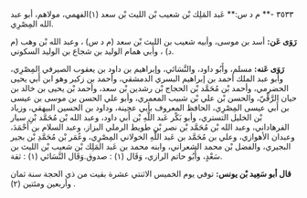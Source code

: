 ٣٥٣٣ -** م د س:** عَبد المَلِك بْن شعيب بْن الليث بْن سعد (١)الفهمي، مولاهم، أبو عبد الله المِصْرِي.

**رَوَى عَن:** أسد بن موسى، وأبيه شعيب بن الليث بْن سعد (م د س) ، وعبد الله بْن وهب (م د) ، وأبي همام الوليد بن شجاع بن الوليد السكوني.

**رَوَى عَنه:** مسلم، وأَبُو داود، والنَّسَائي، وإبراهيم بن داود بن يعقوب الصيرفي المِصْرِي، وأبو عبد الملك أحمد بن إبراهيم البسري الدمشقي، وأحمد بن زكير وهو ابن أَبي يحيى الحضرمي، وأحمد بْن مُحَمَّد بْن الحجاج بْن رشدين بْن سعد، وأحمد بْن يحيى بن خالد بن حيان الرَّقِّيّ، والحسن بْن علي بْن شبيب المعمري، وأبو علي الحسن بن موسى بن عيسى بن أَبي عيسى المِصْرِي، الحافظ المعروف بأبي عجينة، وداود بن الحسين البيهقي، وزياد بْن الخليل التستري، وأبو بَكْر عَبد اللَّهِ بْن أَبي داود، وعبد الله بْن مُحَمَّد بْنِ سيار الفرهاداني، وعبد الله بْن مُحَمَّد بْن نصر بْن طويط الرملي البزاز، وعبد السلام بن أَحْمَدَ، وعبدان الأهوازي، وعلي بن مُحَمَّد بن عَبد اللَّهِ الخولاني المِصْرِي، وعُمَر بْن مُحَمَّدِ بْن بجير البجيري، والفضل بْن محمد الشعراني، وابنه محمد بن عَبد المَلِك بْن شعيب بْن الليث بن سَعْدٍ، وأَبُو حاتم الرازي، وَقَال (١) : صدوق.وَقَال النَّسَائي (١) : ثقة.

**قال أبو سَعِيد بْن يونس:** توفي يوم الخميس الاثنتي عشرة بقيت من ذي الحجة سنة ثمان وأربعين ومئتين (٢) .